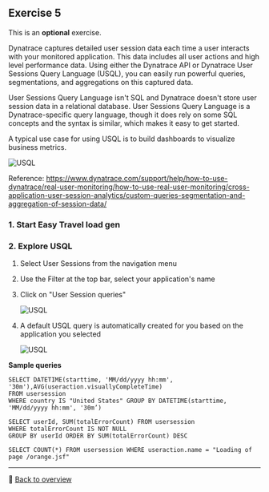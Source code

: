 ## Exercise 5
This is an **optional** exercise.

Dynatrace captures detailed user session data each time a user interacts with your monitored application. This data includes all user actions and high level performance data. Using either the Dynatrace API or Dynatrace User Sessions Query Language (USQL), you can easily run powerful queries, segmentations, and aggregations on this captured data. 

User Sessions Query Language isn't SQL and Dynatrace doesn't store user session data in a relational database. User Sessions Query Language is a Dynatrace-specific query language, though it does rely on some SQL concepts and the syntax is similar, which makes it easy to get started.

A typical use case for using USQL is to build dashboards to visualize business metrics.

![USQL](https://github.com/performgohot19/DEM/blob/master/assets/500-USQL.png)

Reference: https://www.dynatrace.com/support/help/how-to-use-dynatrace/real-user-monitoring/how-to-use-real-user-monitoring/cross-application-user-session-analytics/custom-queries-segmentation-and-aggregation-of-session-data/

### 1. Start Easy Travel load gen

### 2. Explore USQL

1. Select User Sessions from the navigation menu
2. Use the Filter at the top bar, select your application's name 
3. Click on "User Session queries"

   ![USQL](https://github.com/performgohot19/DEM/blob/master/assets/502-USQL1.png)

4. A default USQL query is automatically created for you based on the application you selected

   ![USQL](https://github.com/performgohot19/DEM/blob/master/assets/502-USQL2.png)

**Sample queries**

```
SELECT DATETIME(starttime, 'MM/dd/yyyy hh:mm', '30m'),AVG(useraction.visuallyCompleteTime)
FROM usersession
WHERE country IS "United States" GROUP BY DATETIME(starttime, 'MM/dd/yyyy hh:mm', '30m’)
```

```
SELECT userId, SUM(totalErrorCount) FROM usersession
WHERE totalErrorCount IS NOT NULL
GROUP BY userId ORDER BY SUM(totalErrorCount) DESC
```

```
SELECT COUNT(*) FROM usersession WHERE useraction.name = "Loading of page /orange.jsf"
```

---
:arrow_up_small: [Back to overview](https://github.com/performgohot19/DEM)
